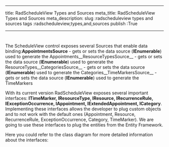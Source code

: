 ___
title: RadScheduleView Types and Sources
meta_title: RadScheduleView Types and Sources
meta_description: 
slug :radscheduleview types and sources
tags :radscheduleview,types,and,sources
publish :True
___


# 

The ScheduleView control exposes several Sources that enable data binding:__AppointmentsSource__ - gets or sets the data source (__IEnumerable__) used to generate  the Appointments__ResourceTypesSource__ - gets or sets the data source (__IEnumerable__) used to generate the ResourceTypes__CategoriesSource__ - gets or sets the data source (__IEnumerable__) used to generate the Categories__TimeMarkersSource__ - gets or sets the data source (__IEnumerable__) used to generate the TimeMarkers



With its current version RadScheduleView exposes several important interfaces: __ITimeMarker, IResourceType, IResource, IRecurrenceRule, IExceptionOccurrence, IAppointment, IExtendedAppointment, ICategory__. Implementing these interfaces allows the developer to plug custom objects and to not work with the default ones (Appointment, Resource, RecurrenceRule, ExceptionOccurrence, Category, TimeMarker). We are going to use these interfaces to plug the entities from the Entity Framework.

Here you could refer to the class diagram for more detailed information about the interfaces:

[](067f5317-3365-4f80-8a02-05be6b1fb1ec)
